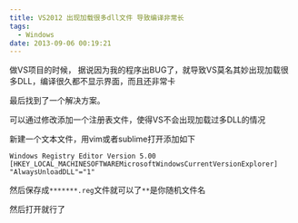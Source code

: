 ```yaml
---
title: VS2012 出现加载很多dll文件 导致编译非常长
tags:
  - Windows
date: 2013-09-06 00:19:21
---
```


做VS项目的时候， 据说因为我的程序出BUG了，就导致VS莫名其妙出现加载很多DLL，编译很久都不显示界面，而且还非常卡

最后找到了一个解决方案。 

可以通过修改添加一个注册表文件，使得VS不会出现加载过多DLL的情况

新建一个文本文件，用vim或者sublime打开添加如下

```
Windows Registry Editor Version 5.00
[HKEY_LOCAL_MACHINESOFTWAREMicrosoftWindowsCurrentVersionExplorer]
"AlwaysUnloadDLL"="1"
```

然后保存成`*******.reg`文件就可以了`**`是你随机文件名

然后打开就行了